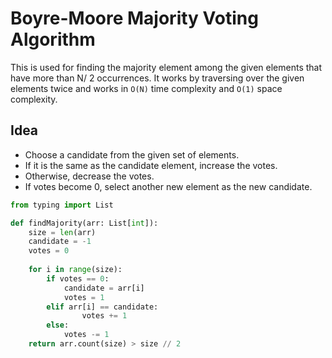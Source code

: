 # Boyre-Moore Majority Voting Algorithm

This is used for finding the majority element among the given elements that have more than N/ 2 occurrences.
It works by traversing over the given elements twice and works in `O(N)` time complexity and `O(1)` space complexity.


## Idea 

- Choose a candidate from the given set of elements.
- If it is the same as the candidate element, increase the votes.
- Otherwise, decrease the votes.
- If votes become 0, select another new element as the new candidate.

```python
from typing import List

def findMajority(arr: List[int]):
	size = len(arr)
	candidate = -1
	votes = 0
	 
	for i in range(size):
		if votes == 0:
			candidate = arr[i]
			votes = 1
		elif arr[i] == candidate:
				votes += 1
		else:
			votes -= 1
	return arr.count(size) > size // 2
```
